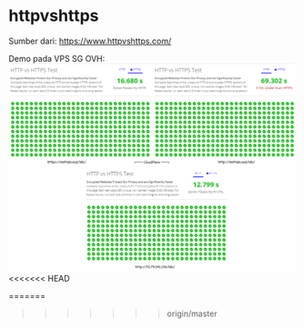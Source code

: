 # httpvshttps
Sumber dari: https://www.httpvshttps.com/


Demo pada VPS SG OVH:
![ IP vs CloudFlare http vs https ](httpvshttps.png)
<<<<<<< HEAD

=======
>>>>>>> origin/master
